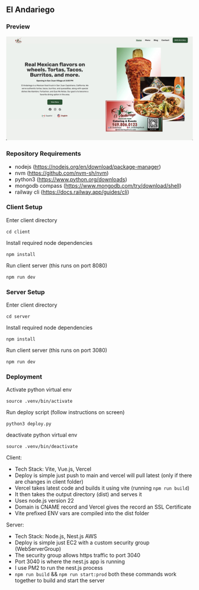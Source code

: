 ## El Andariego

### Preview

![Homepage](assets/homepage.jpg)

### Repository Requirements

- nodejs (https://nodejs.org/en/download/package-manager)
- nvm (https://github.com/nvm-sh/nvm)
- python3 (https://www.python.org/downloads)
- mongodb compass (https://www.mongodb.com/try/download/shell)
- railway cli (https://docs.railway.app/guides/cli)

### Client Setup

Enter client directory

```
cd client
```

Install required node dependencies

```
npm install
```

Run client server (this runs on port 8080)

```
npm run dev
```

### Server Setup

Enter client directory

```
cd server
```

Install required node dependencies

```
npm install
```

Run client server (this runs on port 3080)

```
npm run dev
```

### Deployment

Activate python virtual env

```
source .venv/bin/activate
```

Run deploy script (follow instructions on screen)

```
python3 deploy.py
```

deactivate python virtual env

```
source .venv/bin/deactivate
```

Client:

- Tech Stack: Vite, Vue.js, Vercel
- Deploy is simple just push to main and vercel will pull latest (only if there are changes in client folder)
- Vercel takes latest code and builds it using vite (running `npm run build`)
- It then takes the output directory (dist) and serves it
- Uses node.js version 22
- Domain is CNAME record and Vercel gives the record an SSL Certificate
- Vite prefixed ENV vars are compiled into the dist folder

Server:

- Tech Stack: Node.js, Nest.js AWS
- Deploy is simple just EC2 with a custom security group (WebServerGroup)
- The security group allows https traffic to port 3040
- Port 3040 is where the nest.js app is running
- I use PM2 to run the nest.js process
- `npm run build` && `npm run start:prod` both these commands work together to build and start the server
